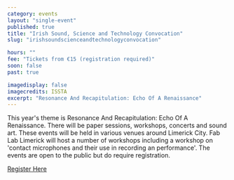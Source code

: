 ```yaml
---
category: events
layout: "single-event"
published: true
title: "Irish Sound, Science and Technology Convocation"
slug: "irishsoundscienceandtechnologyconvocation"

hours: ""
fee: "Tickets from €15 (registration required)"
soon: false
past: true

imagedisplay: false
imagecredits: ISSTA
excerpt: "Resonance And Recapitulation: Echo Of A Renaissance"
---
```


This year's theme is Resonance And Recapitulation: Echo Of A Renaissance. There will be paper sessions, workshops, concerts and sound art. These events will be held in various venues around Limerick City. Fab Lab Limerick will host a number of workshops including a workshop on 'contact microphones and their use in recording an performance'. The events are open to the public but do require registration.

[Register Here](http://www.eventbrite.com/e/isstc-2015-resonance-and-recapitulation-echo-of-a-renaissance-tickets-17182166322?aff=es2)
